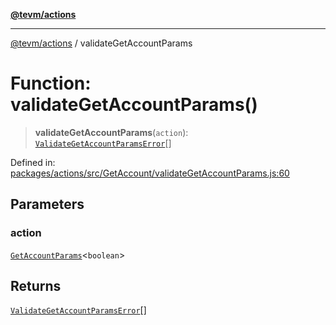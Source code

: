[**@tevm/actions**](../README.md)

***

[@tevm/actions](../globals.md) / validateGetAccountParams

# Function: validateGetAccountParams()

> **validateGetAccountParams**(`action`): [`ValidateGetAccountParamsError`](../type-aliases/ValidateGetAccountParamsError.md)[]

Defined in: [packages/actions/src/GetAccount/validateGetAccountParams.js:60](https://github.com/evmts/tevm-monorepo/blob/main/packages/actions/src/GetAccount/validateGetAccountParams.js#L60)

## Parameters

### action

[`GetAccountParams`](../type-aliases/GetAccountParams.md)\<`boolean`\>

## Returns

[`ValidateGetAccountParamsError`](../type-aliases/ValidateGetAccountParamsError.md)[]
